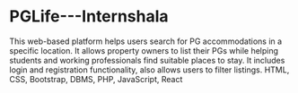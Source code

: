 # PGLife---Internshala
This web-based platform helps users search for PG accommodations in a specific location. It allows property owners to list their PGs while helping students and working professionals find suitable places to stay. It includes login and registration functionality, also allows users to filter listings. HTML, CSS, Bootstrap, DBMS, PHP, JavaScript, React
